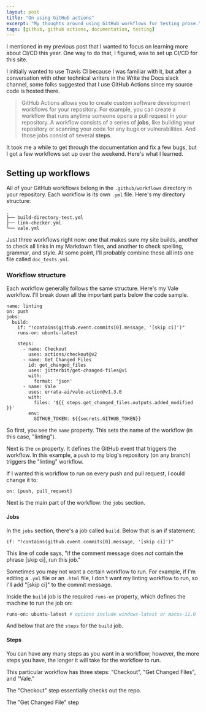 ```yaml
---
layout: post
title: "On using GitHub actions"
excerpt: "My thoughts around using GitHub workflows for testing prose."
tags: [github, github actions, documentation, testing]
---
```


I mentioned in my previous post that I wanted to focus on learning more about CI/CD this year. One way to do that, I figured, was to set up CI/CD for this site.

I initially wanted to use Travis CI because I was familiar with it, but after a conversation with other technical writers in the Write the Docs slack channel, some folks suggested that I use GitHub Actions since my source code is hosted there.

> GitHub Actions allows you to create custom software development workflows for your repository. For example, you can create a workflow that runs anytime someone opens a pull request in your repository. A workflow consists of a series of **jobs**, like building your repository or scanning your code for any bugs or vulnerabilities. And those jobs consist of several **steps**.

It took me a while to get through the documentation and fix a few bugs, but I got a few workflows set up over the weekend. Here's what I learned.

## Setting up workflows

All of your GitHub workflows belong in the `.github/workflows` directory in your repository. Each workflow is its own `.yml` file. Here's my directory structure:

```
.
├── build-directory-test.yml
├── link-checker.yml
└── vale.yml
```

Just three workflows right now: one that makes sure my site builds, another to check all links in my Markdown files, and another to check spelling, grammar, and style. At some point, I'll probably combine these all into one file called `doc_tests.yml`.

### Workflow structure

Each workflow generally follows the same structure. Here's my Vale workflow. I'll break down all the important parts below the code sample.

```
name: linting
on: push
jobs:
  build:
    if: "!contains(github.event.commits[0].message, '[skip ci]')"
    runs-on: ubuntu-latest

    steps:
      - name: Checkout
        uses: actions/checkout@v2
      - name: Get Changed Files
        id: get_changed_files
        uses: jitterbit/get-changed-files@v1
        with:
          format: 'json'
      - name: Vale
        uses: errata-ai/vale-action@v1.3.0
        with:
          files: '${{ steps.get_changed_files.outputs.added_modified }}'
        env:
          GITHUB_TOKEN: ${{secrets.GITHUB_TOKEN}}
```

So first, you see the `name` property. This sets the name of the workflow (in this case, "linting").

Next is the `on` property. It defines the GitHub event that triggers the workflow. In this example, a `push` to my blog's repository (on any branch) triggers the "linting" workflow.

If I wanted this workflow to run on every push and pull request, I could change it to:

```
on: [push, pull_request]
```

Next is the main part of the workflow: the `jobs` section.

#### Jobs

In the `jobs` section, there's a job called `build`. Below that is an if statement:

```
if: "!contains(github.event.commits[0].message, '[skip ci]')"
```

This line of code says, "if the comment message does *not* contain the phrase [skip ci], run this job."

Sometimes you may not want a certain workflow to run. For example, if I'm editing a `.yml` file or an `.html` file, I don't want my linting workflow to run, so I'll add "[skip ci]" to the commit message.

Inside the `build` job is the required `runs-on` property, which defines the machine to run the job on:

```bash
runs-on: ubuntu-latest # options include windows-latest or macos-11.0
```

And below that are the `steps` for the `build` job.

#### Steps

You can have any many steps as you want in a workflow; however, the more steps you have, the longer it will take for the workflow to run.

This particular workflow has three steps: "Checkout", "Get Changed Files", and "Vale."

The "Checkout" step essentially checks out the repo.

The "Get Changed File" step
